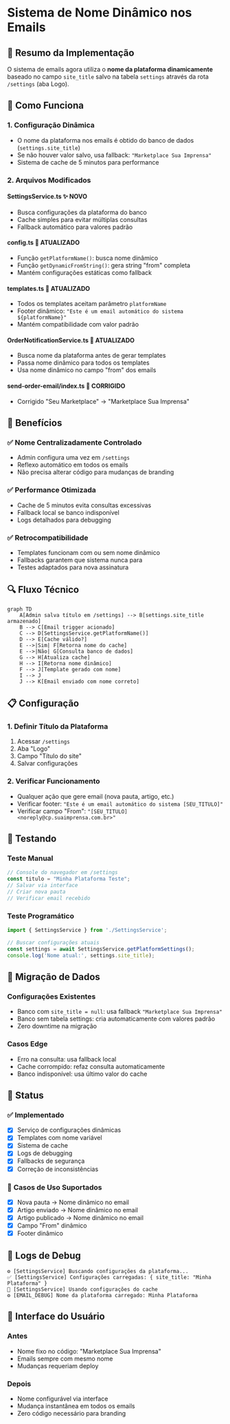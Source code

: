 # Sistema de Nome Dinâmico nos Emails

## 📝 Resumo da Implementação

O sistema de emails agora utiliza o **nome da plataforma dinamicamente** baseado no campo `site_title` salvo na tabela `settings` através da rota `/settings` (aba Logo).

## 🔧 Como Funciona

### 1. **Configuração Dinâmica**
- O nome da plataforma nos emails é obtido do banco de dados (`settings.site_title`)
- Se não houver valor salvo, usa fallback: `"Marketplace Sua Imprensa"`
- Sistema de cache de 5 minutos para performance

### 2. **Arquivos Modificados**

#### **SettingsService.ts** ✨ NOVO
- Busca configurações da plataforma do banco
- Cache simples para evitar múltiplas consultas
- Fallback automático para valores padrão

#### **config.ts** 🔄 ATUALIZADO  
- Função `getPlatformName()`: busca nome dinâmico
- Função `getDynamicFromString()`: gera string "from" completa
- Mantém configurações estáticas como fallback

#### **templates.ts** 🔄 ATUALIZADO
- Todos os templates aceitam parâmetro `platformName`
- Footer dinâmico: `"Este é um email automático do sistema ${platformName}"`
- Mantém compatibilidade com valor padrão

#### **OrderNotificationService.ts** 🔄 ATUALIZADO
- Busca nome da plataforma antes de gerar templates
- Passa nome dinâmico para todos os templates
- Usa nome dinâmico no campo "from" dos emails

#### **send-order-email/index.ts** 🔄 CORRIGIDO
- Corrigido "Seu Marketplace" → "Marketplace Sua Imprensa"

## 🎯 Benefícios

### ✅ **Nome Centralizadamente Controlado**
- Admin configura uma vez em `/settings` 
- Reflexo automático em todos os emails
- Não precisa alterar código para mudanças de branding

### ✅ **Performance Otimizada**
- Cache de 5 minutos evita consultas excessivas
- Fallback local se banco indisponível
- Logs detalhados para debugging

### ✅ **Retrocompatibilidade**
- Templates funcionam com ou sem nome dinâmico
- Fallbacks garantem que sistema nunca para
- Testes adaptados para nova assinatura

## 🔍 Fluxo Técnico

```mermaid
graph TD
    A[Admin salva título em /settings] --> B[settings.site_title armazenado]
    B --> C[Email trigger acionado]
    C --> D[SettingsService.getPlatformName()]
    D --> E[Cache válido?]
    E -->|Sim| F[Retorna nome do cache]
    E -->|Não| G[Consulta banco de dados]
    G --> H[Atualiza cache]
    H --> I[Retorna nome dinâmico]
    F --> J[Template gerado com nome]
    I --> J
    J --> K[Email enviado com nome correto]
```

## 📋 Configuração

### **1. Definir Título da Plataforma**
1. Acessar `/settings`
2. Aba "Logo" 
3. Campo "Título do site"
4. Salvar configurações

### **2. Verificar Funcionamento**
- Qualquer ação que gere email (nova pauta, artigo, etc.)
- Verificar footer: `"Este é um email automático do sistema [SEU_TITULO]"`
- Verificar campo "From": `"[SEU_TITULO] <noreply@cp.suaimprensa.com.br>"`

## 🧪 Testando

### **Teste Manual**
```javascript
// Console do navegador em /settings
const titulo = "Minha Plataforma Teste";
// Salvar via interface
// Criar nova pauta
// Verificar email recebido
```

### **Teste Programático** 
```typescript
import { SettingsService } from './SettingsService';

// Buscar configurações atuais
const settings = await SettingsService.getPlatformSettings();
console.log('Nome atual:', settings.site_title);
```

## 🔄 Migração de Dados

### **Configurações Existentes**
- Banco com `site_title = null`: usa fallback `"Marketplace Sua Imprensa"`
- Banco sem tabela settings: cria automaticamente com valores padrão
- Zero downtime na migração

### **Casos Edge**
- Erro na consulta: usa fallback local
- Cache corrompido: refaz consulta automaticamente  
- Banco indisponível: usa último valor do cache

## 🚀 Status

### ✅ **Implementado**
- [x] Serviço de configurações dinâmicas
- [x] Templates com nome variável
- [x] Sistema de cache
- [x] Logs de debugging
- [x] Fallbacks de segurança
- [x] Correção de inconsistências

### 🔄 **Casos de Uso Suportados**
- [x] Nova pauta → Nome dinâmico no email
- [x] Artigo enviado → Nome dinâmico no email  
- [x] Artigo publicado → Nome dinâmico no email
- [x] Campo "From" dinâmico
- [x] Footer dinâmico

## 📝 Logs de Debug

```
⚙️ [SettingsService] Buscando configurações da plataforma...
✅ [SettingsService] Configurações carregadas: { site_title: "Minha Plataforma" }
💾 [SettingsService] Usando configurações do cache
⚙️ [EMAIL_DEBUG] Nome da plataforma carregado: Minha Plataforma
```

## 🎨 Interface do Usuário

### **Antes**
- Nome fixo no código: "Marketplace Sua Imprensa"
- Emails sempre com mesmo nome
- Mudanças requeriam deploy

### **Depois**  
- Nome configurável via interface
- Mudança instantânea em todos os emails
- Zero código necessário para branding
